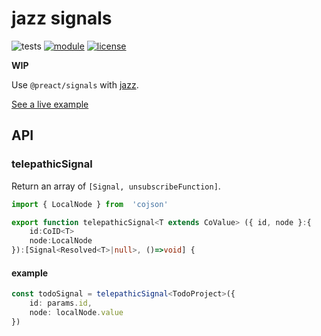 # jazz signals
![tests](https://github.com/nichoth/jazz-signals/actions/workflows/nodejs.yml/badge.svg)
[![module](https://img.shields.io/badge/module-ESM-blue)](README.md)
[![license](https://img.shields.io/badge/license-MIT-brightgreen)](LICENSE)


__WIP__

Use `@preact/signals` with [jazz](https://jazz.tools/).

[See a live example](https://nichoth.github.io/jazz-signals/)

## API

### telepathicSignal
Return an array of `[Signal, unsubscribeFunction]`.

```ts
import { LocalNode } from  'cojson'

export function telepathicSignal<T extends CoValue> ({ id, node }:{
    id:CoID<T>
    node:LocalNode
}):[Signal<Resolved<T>|null>, ()=>void] {
```

#### example
```ts
const todoSignal = telepathicSignal<TodoProject>({
    id: params.id,
    node: localNode.value
})
```
